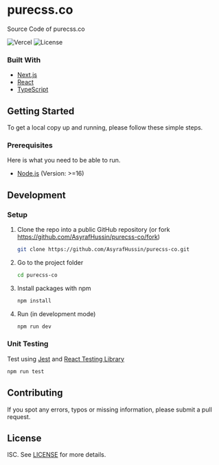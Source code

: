 # purecss.co

Source Code of purecss.co

![Vercel](https://vercelbadge.vercel.app/api/asyrafhussin/purecss-co)
![License](https://img.shields.io/badge/license-MIT-blue)

### Built With

- [Next.js](https://nextjs.org/)
- [React](https://reactjs.org/)
- [TypeScript](https://www.typescriptlang.org/)

## Getting Started

To get a local copy up and running, please follow these simple steps.

### Prerequisites

Here is what you need to be able to run.

- [Node.js](https://nodejs.org/) (Version: >=16)

## Development

### Setup

1. Clone the repo into a public GitHub repository (or fork https://github.com/AsyrafHussin/purecss-co/fork)

   ```sh
   git clone https://github.com/AsyrafHussin/purecss-co.git
   ```

2. Go to the project folder

   ```sh
   cd purecss-co
   ```

3. Install packages with npm

   ```sh
   npm install
   ```

4. Run (in development mode)

   ```sh
   npm run dev
   ```

### Unit Testing

Test using [Jest](https://jestjs.io) and [React Testing Library](https://testing-library.comjest)

```sh
npm run test
```

## Contributing

If you spot any errors, typos or missing information, please submit a pull request.

## License

ISC. See [LICENSE](LICENSE) for more details.
